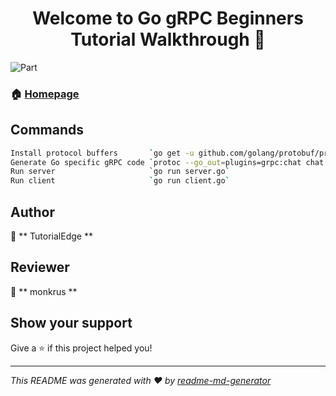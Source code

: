 <h1 align="center">Welcome to Go gRPC Beginners Tutorial Walkthrough 👋</h1>

<p>

  <img alt="Part" src="https://img.shields.io/badge/version-01-blue.svg?cacheSeconds=2592000" />

</p>

### 🏠 [Homepage](https://www.youtube.com/watch?v=BdzYdN_Zd9Q&t=495s)

## Commands

```sh
Install protocol buffers       `go get -u github.com/golang/protobuf/protoc-gen-go`
Generate Go specific gRPC code `protoc --go_out=plugins=grpc:chat chat.proto`
Run server                     `go run server.go`
Run client                     `go run client.go`
```

## Author

👤 ** TutorialEdge **
## Reviewer

👤 ** monkrus **
## Show your support

Give a ⭐️ if this project helped you!
***
_This README was generated with ❤️ by [readme-md-generator](https://github.com/kefranabg/readme-md-generator)_
